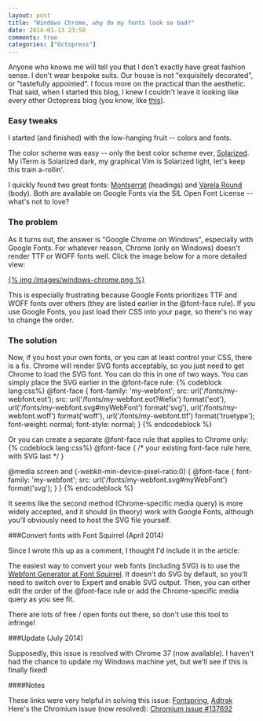 ```yaml
---
layout: post
title: "Windows Chrome, why do my fonts look so bad?"
date: 2014-01-13 23:50
comments: true
categories: ["Octopress"]
---
```


Anyone who knows me will tell you that I don't exactly have great fashion sense.
I don't wear bespoke suits. Our house is not "exquisitely decorated", or "tastefully appointed".
I focus more on the practical than the aesthetic.
That said, when I started this blog, I knew I couldn't leave it looking like every other
Octopress blog (you know, like [this](/images/vanilla_octopress.png)).

### Easy tweaks

I started (and finished) with the low-hanging fruit -- colors and fonts.

The color scheme was easy --
only the best color scheme ever, [Solarized](http://ethanschoonover.com/solarized).
My iTerm is Solarized dark, my graphical Vim is Solarized light, let's keep this train a-rollin'.

I quickly found two great fonts:
[Montserrat](http://montserrat.zkysky.com.ar/en) (headings)
and [Varela Round](http://www.google.com/fonts/specimen/Varela+Round) (body).
Both are available on Google Fonts via the SIL Open Font License -- what's not to love?

### The problem

As it turns out, the answer is "Google Chrome on Windows", especially with Google Fonts.
For whatever reason, Chrome (only on Windows) doesn't render TTF or WOFF fonts well.
Click the image below for a more detailed view:

<a href="/images/windows-chrome.png">
{% img /images/windows-chrome.png %}
</a>

This is especially frustrating because Google Fonts prioritizes TTF and WOFF fonts over others (they are listed earlier in the @font-face rule).
If you use Google Fonts, you just load their CSS into your page, so there's no way to change the order.

### The solution

Now, if you host your own fonts, or you can at least control your CSS, there is a fix.
Chrome will render SVG fonts acceptably, so you just need to get Chrome to load the SVG font.
You can do this in one of two ways.
You can simply place the SVG earlier in the @font-face rule:
{% codeblock lang:css%}
@font-face {
    font-family: 'my-webfont';
    src: url('/fonts/my-webfont.eot');
    src: url('/fonts/my-webfont.eot?#iefix') format('eot'),
        url('/fonts/my-webfont.svg#myWebFont') format('svg'),
        url('/fonts/my-webfont.woff') format('woff'),
        url('/fonts/my-webfont.ttf') format('truetype');
    font-weight: normal;
    font-style: normal;
}
{% endcodeblock %}

Or you can create a separate @font-face rule that applies to Chrome only:
{% codeblock lang:css%}
@font-face {
    /* your existing font-face rule here, with SVG last */
}

@media screen and (-webkit-min-device-pixel-ratio:0) {
  @font-face {
      font-family: 'my-webfont';
      src: url('/fonts/my-webfont.svg#myWebFont') format('svg');
  }
}
{% endcodeblock %}

It seems like the second method (Chrome-specific media query) is more widely accepted, and it should (in theory) work with Google Fonts, although you'll obviously need to host the SVG file yourself.

###Convert fonts with Font Squirrel (April 2014)

Since I wrote this up as a comment, I thought I'd include it in the article:

The easiest way to convert your web fonts (including SVG) is to use the [Webfont Generator at Font Squirrel](http://www.fontsquirrel.com/tools/webfont-generator). It doesn't do SVG by default, so you'll need to switch over to Expert and enable SVG output. Then, you can either edit the order of the @font-face rule or add the Chrome-specific media query as you see fit.

There are lots of free / open fonts out there, so don't use this tool to infringe!

###Update (July 2014)

Supposedly, this issue is resolved with Chrome 37 (now available).
I haven't had the chance to update my Windows machine yet, but we'll see if
this is finally fixed!

####Notes

These links were very helpful in solving this issue: [Fontspring](http://www.fontspring.com/blog/smoother-rendering-in-chrome-update), [Adtrak](http://www.adtrak.co.uk/blog/font-face-chrome-rendering/)  
Here's the Chromium issue (now resolved): [Chromium issue #137692](https://code.google.com/p/chromium/issues/detail?id=137692)
